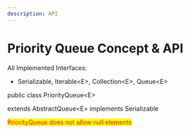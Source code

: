 ```yaml
---
description: API
---
```


# Priority Queue Concept & API

All Implemented Interfaces:

* Serializable, Iterable\<E>, Collection\<E>, Queue\<E>



public class PriorityQueue\<E>

extends AbstractQueue\<E> implements Serializable





<mark style="color:red;">PriorityQueue does not allow null elements</mark>

